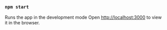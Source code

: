 ### `npm start`

Runs the app in the development mode
Open [http://localhost:3000](http://localhost:3000) to view it in the browser.
